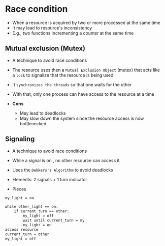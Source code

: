 # Race condition

- When a resource is acquired by two or more processed at the same time
- It may lead to resource's inconsistency
- E.g., two functions incrementing a counter at the same time

## Mutual exclusion (Mutex)

- A technique to avoid race conditions
- The resource uses then a `Mutual Exclusion Object` (mutex) that acts like a `lock` to signalize that the resource is being used
- It `synchronizes the threads` so that one waits for the other
- With that, only one process can have access to the resource at a time

- **Cons**
  - May lead to deadlocks
  - May slow down the system since the resource access is now bottlenecked

## Signaling

- A technique to avoid race conditions
- While a signal is on , no other resource can access it
- Uses the `Dekkers's Algorithm` to avoid deadlocks

- Elements: 2 signals + 1 turn indicator
- Pieces

```txt
my_light = on

while other_light == on:
    if current_turn == other:
        my_light = off
        wait until current_turn = my
        my_light = on
access resource
current_turn = other
my_light = off
```
